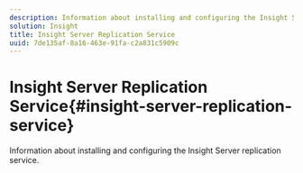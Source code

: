 ```yaml
---
description: Information about installing and configuring the Insight Server replication service.
solution: Insight
title: Insight Server Replication Service
uuid: 7de135af-8a16-463e-91fa-c2a831c5909c
---
```


# Insight Server Replication Service{#insight-server-replication-service}

Information about installing and configuring the Insight Server replication service.

